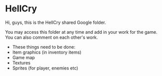 # HellCry

Hi, guys, this is the HellCry shared Google folder.

You may access this folder at any time and add in your work for the game. You can also comment on each other's work. 

- These things need to be done:
- Item graphics (in inventory items)
- Game map
- Textures
- Sprites (for player, enemies etc)